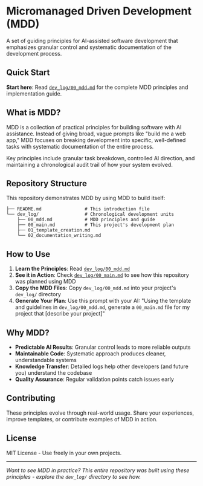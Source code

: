 # Micromanaged Driven Development (MDD)

A set of guiding principles for AI-assisted software development that emphasizes granular control and systematic documentation of the development process.

## Quick Start

**Start here**: Read [`dev_log/00_mdd.md`](dev_log/00_mdd.md) for the complete MDD principles and implementation guide.

## What is MDD?

MDD is a collection of practical principles for building software with AI assistance. Instead of giving broad, vague prompts like "build me a web app," MDD focuses on breaking development into specific, well-defined tasks with systematic documentation of the entire process.

Key principles include granular task breakdown, controlled AI direction, and maintaining a chronological audit trail of how your system evolved.

## Repository Structure

This repository demonstrates MDD by using MDD to build itself:

```
├── README.md                # This introduction file
└── dev_log/                 # Chronological development units
    ├── 00_mdd.md            # MDD principles and guide
    ├── 00_main.md           # This project's development plan
    ├── 01_template_creation.md
    └── 02_documentation_writing.md
```

## How to Use

1. **Learn the Principles**: Read [`dev_log/00_mdd.md`](dev_log/00_mdd.md)
2. **See it in Action**: Check [`dev_log/00_main.md`](dev_log/00_main.md) to see how this repository was planned using MDD
3. **Copy the MDD Files**: Copy `dev_log/00_mdd.md` into your project's `dev_log/` directory
4. **Generate Your Plan**: Use this prompt with your AI: "Using the template and guidelines in `dev_log/00_mdd.md`, generate a `00_main.md` file for my project that [describe your project]"

## Why MDD?

- **Predictable AI Results**: Granular control leads to more reliable outputs
- **Maintainable Code**: Systematic approach produces cleaner, understandable systems
- **Knowledge Transfer**: Detailed logs help other developers (and future you) understand the codebase
- **Quality Assurance**: Regular validation points catch issues early

## Contributing

These principles evolve through real-world usage. Share your experiences, improve templates, or contribute examples of MDD in action.

## License

MIT License - Use freely in your own projects.

---

*Want to see MDD in practice? This entire repository was built using these principles - explore the `dev_log/` directory to see how.*